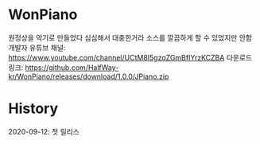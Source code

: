 # WonPiano
원정상을 악기로 만들었다
심심해서 대충한거라 소스를 깔끔하게 할 수 있었지만 안함
개발자 유튜브 채널: https://www.youtube.com/channel/UCtM8I5gzqZGmBfIYrzKCZBA
다운로드 링크: https://github.com/HalfWay-kr/WonPiano/releases/download/1.0.0/JPiano.zip
# History
2020-09-12: 첫 릴리스
